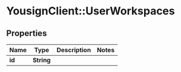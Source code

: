 # YousignClient::UserWorkspaces

## Properties
Name | Type | Description | Notes
------------ | ------------- | ------------- | -------------
**id** | **String** |  | 

